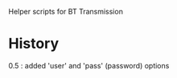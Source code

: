 Helper scripts for BT Transmission

History
=======

0.5 : added 'user' and 'pass' (password) options 